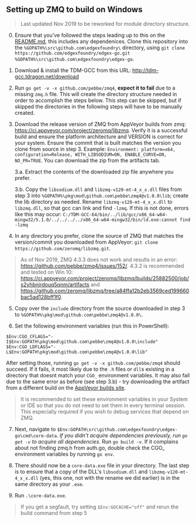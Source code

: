 ## Setting up ZMQ to build on Windows

> Last updated Nov 2019 to be reworked for module directory structure.

0. Ensure that you've followed the steps leading up to this on the [README.md](README.md), this includes any dependenices. Clone this repository into the `%GOPATH%\src\github.com\edgexfoundry\` directory, using `git clone https://github.com/edgexfoundry/edgex-go.git %GOPATH%\src\github.com\edgexfoundry\edgex-go`.

1. Download & install the TDM-GCC from this URL: http://tdm-gcc.tdragon.net/download

2. Run `go get -v -x github.com/pebbe/zmq4`, **expect it to fail** due to a missing `zmq.h` file. This will create the directory structure needed in order to accomplish the steps below. This step can be skipped, but if skipped the directories in the following steps will have to be manually created.

3. Download the release version of ZMQ from AppVeyor builds from zmq: https://ci.appveyor.com/project/zeromq/libzmq. Verify it is a successful build and ensure  the platform architecture and VERSION is correct for your system.  Ensure the commit that is built matches the version you clone from source in step 3. Example: `Environment: platform=x64, configuration=Release, WITH_LIBSODIUM=ON, ENABLE_CURVE=ON, NO_PR=TRUE`. You can download the zip from the artifacts tab.

    3.a. Extract the contents of the downloaded zip file anywhere you prefer.

    3.b. Copy the `libsodium.dll` and `libzmq-v120-mt-4_x_x.dll` files from step 3 into `%GOPATH%\pkg\mod\github.com\pebbe\zmq4@v1.0.0\lib`; create the lib directory as needed. Rename `libzmq-v120-mt-4_x_x.dll` to `libzmq.dll`, so that gcc can link and find `-lzmq`. If this is not done, errors like this may occur: `C:/TDM-GCC-64/bin/../lib/gcc/x86_64-w64-mingw32/5.1.0/../../../../x86_64-w64-mingw32/bin/ld.exe:cannot find -lzmq`

4. In any directory you prefer, clone the source of ZMQ that matches the version/commit you downloaded from AppVeyor: `git clone https://github.com/zeromq/libzmq.git`.

> As of Nov 2019, ZMQ 4.3.3 does not work and results in an error: https://github.com/pebbe/zmq4/issues/152/. 4.3.2 is recommended and tested on Win 10:
https://ci.appveyor.com/project/zeromq/libzmq/builds/25882500/job/s2yhbnjrdouq5qnm/artifacts
and
https://github.com/zeromq/libzmq/tree/a84ffa12b2eb3569ced199660bac5ad128bff1f0. 

5. Copy over the `include` directory from the source downloaded in step 3 to  `%GOPATH%\pkg\mod\github.com\pebbe\zmq4@v1.0.0\`.

6. Set the following environment variables (run this in PowerShell):

```
$Env:CGO_CFLAGS="-I$Env:GOPATH\pkg\mod\github.com\pebbe\zmq4@v1.0.0\include"
$Env:CGO_LDFLAGS="-L$Env:GOPATH\pkg\mod\github.com\pebbe\zmq4@v1.0.0\lib"
```

After setting those, running `go get -v -x github.com/pebbe/zmq4` should succeed. If it fails, it most likely due to the `.h` files or `dll`s existing in a directory that doesnt match your `CGO_` environment variables. It may also fail due to the same error as before (see step 3.b) - try downloading the artifact from a different build on the [AppVeyor builds site](https://ci.appveyor.com/project/zeromq/libzmq).

> It is recommended to set these environment variables in your System or IDE so that you do not need to set them in every terminal session. This especially required if you wish to debug services that depend on ZMQ. 

7. Next, navigate to `$Env:GOPATH\src\github.com\edgexfoundry\edgex-go\cmd\core-data`. *If you didn't acquire dependencies previously, run `go get -v` to acquire all dependencies*. Run `go build -v`. If it complains about not finding zmq.h from auth.go, double check the CGO_ environment variables by running `go env`.

8. There should now be a `core-data.exe` file in your directory. The last step is to ensure that a copy of the DLL's `libsodium.dll` and `libzmq-v120-mt-4_x_x.dll` (yes, this one, not with the rename we did earlier) is in the same directory as your `.exe`.

9. Run `.\core-data.exe`.

> If you get a segfault, try setting `$Env:GOCACHE="off"` and rerun the build command from step 5